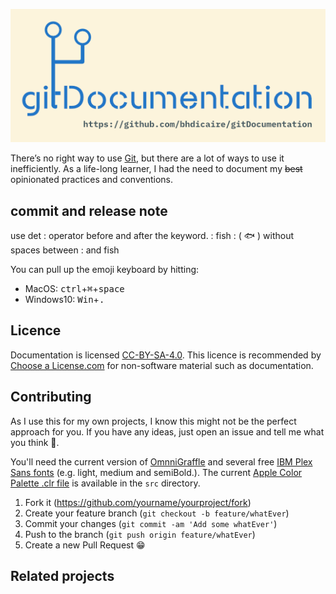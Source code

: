 ![gitDocumentation logo](https://github.com/bhdicaire/gitDocumentation/raw/master/img/logo.png)

There’s no right way to use [Git](https://git-scm.com/), but there are a lot of ways to use it inefficiently. As a life-long learner, I had the need to document my ~~best~~ opinionated practices  and conventions. 


##  commit and release note


use det : operator before and after the keyword. : fish : ( 🐟 ) without spaces between : and fish

You can pull up the emoji keyboard by hitting:
* MacOS: <kbd>ctrl</kbd>+<kbd>⌘</kbd>+<kbd>space</kbd>
* Windows10: <kbd>Win</kbd>+<kbd>.</kbd>


## Licence

Documentation is licensed [CC-BY-SA-4.0](https://github.com/bhdicaire/solarized/raw/master/LICENCSE). This licence is recommended by [Choose a License.com](https://choosealicense.com/) for non-software material such as documentation.
## Contributing
As I use this for my own projects, I know this might not be the perfect approach for you. If you have any ideas, just open an issue and tell me what you think :speech_balloon:.

You'll need the current version of [OmnniGraffle](https://www.omnigroup.com/omnigraffle/) and several free [IBM Plex Sans fonts](https://github.com/IBM/plex) (e.g. light, medium and semiBold.). The current [Apple Color Palette .clr file](https://github.com/altercation/solarized/tree/master/apple-colorpalette-solarized) is available in the ``src`` directory.

1. Fork it (<https://github.com/yourname/yourproject/fork>)
2. Create your feature branch (`git checkout -b feature/whatEver`)
3. Commit your changes (`git commit -am 'Add some whatEver'`)
4. Push to the branch (`git push origin feature/whatEver`)
5. Create a new Pull Request :grin:

## Related projects

